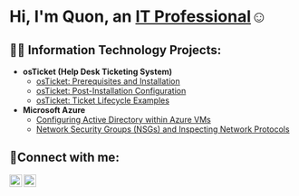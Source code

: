 <h1>Hi, I'm Quon, an <a href="https://linkedin.com/in/Jas'Quon Smith">IT Professional</a>☺</h1>

<h2>👨‍💻 Information Technology Projects:</h2>

- <b>osTicket (Help Desk Ticketing System)</b>
  - [osTicket: Prerequisites and Installation](https://github.com/QuonSmith9/osticket-prereqs)
  - [osTicket: Post-Installation Configuration](https://github.com/QuonSmith9/post-install-config)
  - [osTicket: Ticket Lifecycle Examples](https://github.com/QuonSmith9/ticket-lifecycle)
- <b>Microsoft Azure</b>
  - [Configuring Active Directory within Azure VMs](https://github.com/QuonSmith9/configure-ad)
  - [Network Security Groups (NSGs) and Inspecting Network Protocols](https://github.com/QuonSmith9/azure-network-protocols)

<h2>🤳Connect with me:</h2>

[<img align="left" alt="Josh | LinkedIn" width="22px" src="https://cdn.jsdelivr.net/npm/simple-icons@v3/icons/linkedin.svg" />][linkedin]
[<img align="left" alt="Josh | Instagram" width="22px" src="https://cdn.jsdelivr.net/npm/simple-icons@v3/icons/instagram.svg" />][instagram]

[instagram]: https://www.instagram.com/plustosback
[linkedin]: https://linkedin.com/Jas'QuonSmith
